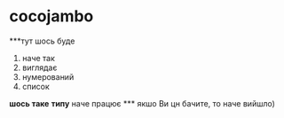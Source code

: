 # cocojambo

\*\*\*тут шось буде

1. наче так
2. виглядає
3. нумерований
4. список

**шось таке**
**типу**
наче працює
\*\*\* якшо Ви цн бачите, то наче вийшло)
